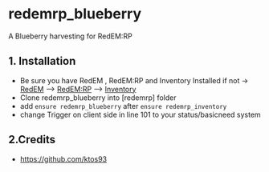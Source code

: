 # redemrp_blueberry
A Blueberry harvesting for RedEM:RP

## 1. Installation
- Be sure you have RedEM , RedEM:RP and Inventory Installed
if not -> [RedEM](https://github.com/kanersps/redem) --> [RedEM:RP](https://github.com/RedEM-RP/redem_roleplay) --> [Inventory](https://github.com/RedEM-RP/redemrp_inventory)
- Clone redemrp_blueberry into [redemrp] folder
- add ```ensure redemrp_blueberry``` after ```ensure redemrp_inventory```
- change Trigger on client side in line 101 to your status/basicneed system


## 2.Credits
- https://github.com/ktos93
